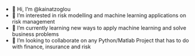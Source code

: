 - 👋 Hi, I’m @kainatzoglou
- 👀 I’m interested in risk modelling and machine learning applications on risk management
- 🌱 I’m currently learning new ways to apply machine learning and solve business problems
- 💞️ I’m looking to collaborate on any Python/Matlab Project that has to do with finance, insurance and risk
